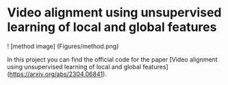 # Video alignment using unsupervised learning of local and global features

! [method image] (Figures/method.png) 

In this project you can find the official code for the paper [Video alignment using unsupervised learning of local and global features] (https://arxiv.org/abs/2304.06841). 
